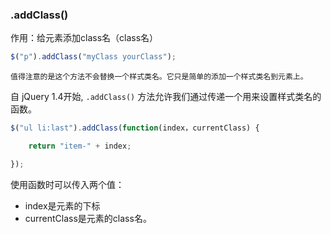 ### .addClass()
作用：给元素添加class名（class名）
```js
$("p").addClass("myClass yourClass");
```
```ad-warning
值得注意的是这个方法不会替换一个样式类名。它只是简单的添加一个样式类名到元素上。
```

自 jQuery 1.4开始, `.addClass()` 方法允许我们通过传递一个用来设置样式类名的函数。
```js
$("ul li:last").addClass(function(index，currentClass) {

 	return "item-" + index;

});
```
使用函数时可以传入两个值：
- index是元素的下标
- currentClass是元素的class名。